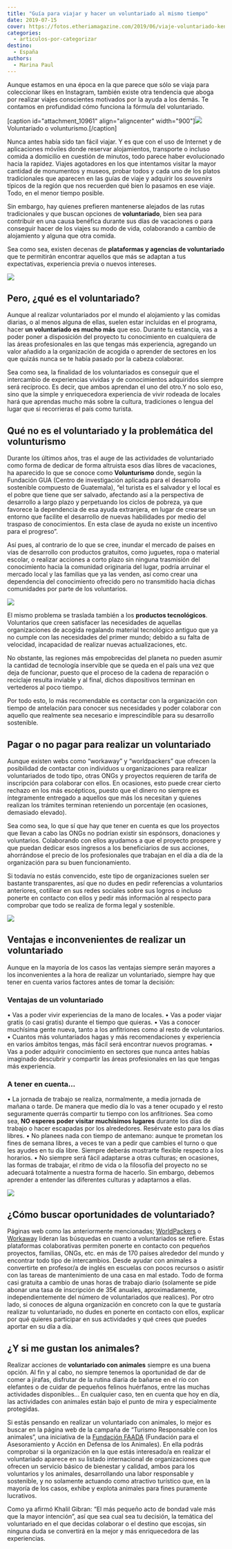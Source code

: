 ```yaml
---
title: "Guía para viajar y hacer un voluntariado al mismo tiempo"
date: 2019-07-15
cover: https://fotos.etheriamagazine.com/2019/06/viaje-voluntariado-kenia.jpg
categories: 
  - articulos-por-categorizar
destino: 
  - España
authors: 
  - Marina Paul
---
```


Aunque estamos en una época en la que parece que sólo se viaja para coleccionar likes en 
Instagram, también existe otra tendencia que aboga por realizar viajes conscientes 
motivados por la ayuda a los demás. Te contamos en profundidad cómo funciona la fórmula 
del voluntariado. 

\[caption id="attachment\_10961" align="aligncenter" width="900"\]![](https://fotos.etheriamagazine.com/2019/06/viajes-voluntariado-volunturismo.jpg) Voluntariado o volunturismo.\[/caption\]

Nunca antes había sido tan fácil viajar. Y es que con el uso de Internet y de aplicaciones móviles donde reservar alojamientos, transporte o incluso comida a domicilio en cuestión de minutos, todo parece haber evolucionado hacia la rapidez. Viajes agotadores en los que intentamos visitar la mayor cantidad de monumentos y museos, probar todos y cada uno de los platos tradicionales que aparecen en las guías de viaje y adquirir los _souvenirs_ típicos de la región que nos recuerden qué bien lo pasamos en ese viaje. Todo, en el menor tiempo posible.

Sin embargo, hay quienes prefieren mantenerse alejados de las rutas tradicionales y que buscan opciones de **voluntariado**, bien sea para contribuir en una causa benéfica durante sus días de vacaciones o para conseguir hacer de los viajes su modo de vida, colaborando a cambio de alojamiento y alguna que otra comida.

Sea como sea, existen decenas de **plataformas y agencias de voluntariado** que te permitirán encontrar aquellos que más se adaptan a tus expectativas, experiencia previa o nuevos intereses.

![](https://fotos.etheriamagazine.com/2019/06/viaje-voluntariado-jordania.jpg)

## Pero, ¿qué es el voluntariado?

Aunque al realizar voluntariados por el mundo el alojamiento y las comidas diarias, o al menos alguna de ellas, suelen estar incluidas en el programa, hacer **un voluntariado es mucho más** que eso. Durante tu estancia, vas a poder poner a disposición del proyecto tu conocimiento en cualquiera de las áreas profesionales en las que tengas más experiencia, agregando un valor añadido a la organización de acogida o aprender de sectores en los que quizás nunca se te había pasado por la cabeza colaborar.

Sea como sea, la finalidad de los voluntariados es conseguir que el intercambio de experiencias vividas y de conocimientos adquiridos siempre será recíproco. Es decir, que ambos aprendan el uno del otro.Y no solo eso, sino que la simple y enriquecedora experiencia de vivir rodeada de locales hará que aprendas mucho más sobre la cultura, tradiciones o lengua del lugar que si recorrieras el país como turista.

## Qué no es el voluntariado y la problemática del volunturismo

Durante los últimos años, tras el auge de las actividades de voluntariado como forma de dedicar de forma altruista esos días libres de vacaciones, ha aparecido lo que se conoce como **Volunturismo** donde, según la Fundación GUA (Centro de investigación aplicada para el desarrollo sostenible compuesto de Guatemala), “el turista es el salvador y el local es el pobre que tiene que ser salvado, afectando así a la perspectiva de desarrollo a largo plazo y perpetuando los ciclos de pobreza, ya que favorece la dependencia de esa ayuda extranjera, en lugar de crearse un entorno que facilite el desarrollo de nuevas habilidades por medio del traspaso de conocimientos. En esta clase de ayuda no existe un incentivo para el progreso”.

Así pues, al contrario de lo que se cree, inundar el mercado de países en vías de desarrollo con productos gratuitos, como juguetes, ropa o material escolar, o realizar acciones a corto plazo sin ninguna trasmisión del conocimiento hacia la comunidad originaria del lugar, podría arruinar el mercado local y las familias que ya las venden, así como crear una dependencia del conocimiento ofrecido pero no transmitido hacia dichas comunidades por parte de los voluntarios.

![](https://fotos.etheriamagazine.com/2019/06/viaje-voluntariado-elefantes-kenia.jpg)

El mismo problema se traslada también a los **productos tecnológicos**. Voluntarios que creen satisfacer las necesidades de aquellas organizaciones de acogida regalando material tecnológico antiguo que ya no cumple con las necesidades del primer mundo; debido a su falta de velocidad, incapacidad de realizar nuevas actualizaciones, etc.

No obstante, las regiones más empobrecidas del planeta no pueden asumir la cantidad de tecnología inservible que se queda en el país una vez que deja de funcionar, puesto que el proceso de la cadena de reparación o reciclaje resulta inviable y al final, dichos dispositivos terminan en vertederos al poco tiempo.

Por todo esto, lo más recomendable es contactar con la organización con tiempo de antelación para conocer sus necesidades y poder colaborar con aquello que realmente sea necesario e imprescindible para su desarrollo sostenible.

## Pagar o no pagar para realizar un voluntariado

Aunque existen webs como “workaway” y “worldpackers” que ofrecen la posibilidad de contactar con individuos u organizaciones para realizar voluntariados de todo tipo, otras ONGs y proyectos requieren de tarifa de inscripción para colaborar con ellos. En ocasiones, esto puede crear cierto rechazo en los más escépticos, puesto que el dinero no siempre es íntegramente entregado a aquellos que más los necesitan y quienes realizan los trámites terminan reteniendo un porcentaje (en ocasiones, demasiado elevado).

Sea como sea, lo que sí que hay que tener en cuenta es que los proyectos que llevan a cabo las ONGs no podrían existir sin espónsors, donaciones y voluntarios. Colaborando con ellos ayudamos a que el proyecto prospere y que puedan dedicar esos ingresos a los beneficiarios de sus acciones, ahorrándose el precio de los profesionales que trabajan en el día a día de la organización para su buen funcionamiento.

Si todavía no estás convencido, este tipo de organizaciones suelen ser bastante transparentes, así que no dudes en pedir referencias a voluntarios anteriores, cotillear en sus redes sociales sobre sus logros o incluso ponerte en contacto con ellos y pedir más información al respecto para comprobar que todo se realiza de forma legal y sostenible.

![](https://fotos.etheriamagazine.com/2019/06/viaje-voluntariado-kenia.jpg)

## Ventajas e inconvenientes de realizar un voluntariado

Aunque en la mayoría de los casos las ventajas siempre serán mayores a los inconvenientes a la hora de realizar un voluntariado, siempre hay que tener en cuenta varios factores antes de tomar la decisión:

### Ventajas de un voluntariado

• Vas a poder vivir experiencias de la mano de locales. • Vas a poder viajar gratis (o casi gratis) durante el tiempo que quieras. • Vas a conocer muchísima gente nueva, tanto a los anfitriones como al resto de voluntarios. • Cuantos más voluntariados hagas y más recomendaciones y experiencia en varios ámbitos tengas, más fácil será encontrar nuevos programas. • Vas a poder adquirir conocimiento en sectores que nunca antes habías imaginado descubrir y compartir las áreas profesionales en las que tengas más experiencia.

### A tener en cuenta…

• La jornada de trabajo se realiza, normalmente, a media jornada de mañana o tarde. De manera que medio día lo vas a tener ocupado y el resto seguramente querrás compartir tu tiempo con los anfitriones. Sea como sea, **NO esperes poder visitar muchísimos lugares** durante los días de trabajo o hacer escapadas por los alrededores. Resérvate esto para los días libres. • No planees nada con tiempo de antemano: aunque te prometan los fines de semana libres, a veces te van a pedir que cambies el turno o que les ayudes en tu día libre. Siempre deberás mostrarte flexible respecto a los horarios. • No siempre será fácil adaptarse a otras culturas; en ocasiones, las formas de trabajar, el ritmo de vida o la filosofía del proyecto no se adecuará totalmente a nuestra forma de hacerlo. Sin embargo, debemos aprender a entender las diferentes culturas y adaptarnos a ellas.

![](https://fotos.etheriamagazine.com/2019/06/viaje-voluntariado-mexico.jpg)

## ¿Cómo buscar oportunidades de voluntariado?

Páginas web como las anteriormente mencionadas; [WorldPackers](https://www.worldpackers.com/es) o [Workaway](https://www.workaway.info/) lideran las búsquedas en cuanto a voluntariados se refiere. Estas plataformas colaborativas permiten ponerte en contacto con pequeños proyectos, familias, ONGs, etc. en más de 170 países alrededor del mundo y encontrar todo tipo de intercambios. Desde ayudar con animales a convertirte en profesor/a de inglés en escuelas con pocos recursos o asistir con las tareas de mantenimiento de una casa en mal estado. Todo de forma casi gratuita a cambio de unas horas de trabajo diario (solamente se pide abonar una tasa de inscripción de 35€ anuales, aproximadamente, independientemente del número de voluntariados que realices). Por otro lado, si conoces de alguna organización en concreto con la que te gustaría realizar tu voluntariado, no dudes en ponerte en contacto con ellos, explicar por qué quieres participar en sus actividades y qué crees que puedes aportar en su día a día.

## ¿Y si me gustan los animales?

Realizar acciones de **voluntariado con animales** siempre es una buena opción. Al fin y al cabo, no siempre tenemos la oportunidad de dar de comer a jirafas, disfrutar de la rutina diaria de bañarse en el río con elefantes o de cuidar de pequeños felinos huérfanos, entre las muchas actividades disponibles... En cualquier caso, ten en cuenta que hoy en día, las actividades con animales están bajo el punto de mira y especialmente protegidas.

Si estás pensando en realizar un voluntariado con animales, lo mejor es buscar en la página web de la campaña de “Turismo Responsable con los animales”, una iniciativa de la [Fundación FAADA](http://faada.org/) (Fundación para el Asesoramiento y Acción en Defensa de los Animales). En ella podrás comprobar si la organización en la que estás interesado/a en realizar el voluntariado aparece en su listado internacional de organizaciones que ofrecen un servicio básico de bienestar y calidad, ambos para los voluntarios y los animales, desarrollando una labor responsable y sostenible, y no solamente actuando como atractivo turístico que, en la mayoría de los casos, exhibe y explota animales para fines puramente lucrativos.

Como ya afirmó Khalil Gibran: “El más pequeño acto de bondad vale más que la mayor intención”, así que sea cual sea tu decisión, la temática del voluntariado en el que decidas colaborar o el destino que escojas, sin ninguna duda se convertirá en la mejor y más enriquecedora de las experiencias.
